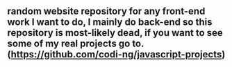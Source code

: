 ## random website repository for any front-end work I want to do, I mainly do back-end so this repository is most-likely dead, if you want to see some of my real projects go to. (https://github.com/codi-ng/javascript-projects)
